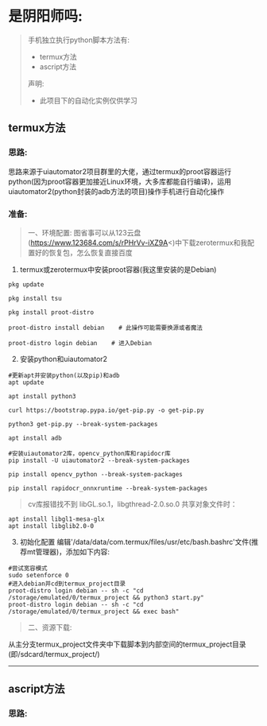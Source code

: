 # 是阴阳师吗:  
> 手机独立执行python脚本方法有:
> + termux方法
> + ascript方法
> 
> 声明:
> + 此项目下的自动化实例仅供学习  
## termux方法
### 思路:
思路来源于uiautomator2项目群里的大佬，通过termux的proot容器运行python(因为proot容器更加接近Linux环境，大多库都能自行编译)，运用uiautomator2(python封装的adb方法的项目)操作手机进行自动化操作  
### 准备:
> 一、环境配置:
图省事可以从123云盘(https://www.123684.com/s/rPHrVv-iXZ9A<)中下载zerotermux和我配置好的恢复包，怎么恢复直接百度  
1. termux或zerotermux中安装proot容器(我这里安装的是Debian)
~~~
pkg update

pkg install tsu

pkg install proot-distro

proot-distro install debian    # 此操作可能需要换源或者魔法

proot-distro login debian    # 进入Debian
~~~
2. 安装python和uiautomator2
~~~
#更新apt并安装python(以及pip)和adb
apt update

apt install python3

curl https://bootstrap.pypa.io/get-pip.py -o get-pip.py

python3 get-pip.py --break-system-packages

apt install adb

#安装uiautomator2库，opencv_python库和rapidocr库
pip install -U uiautomator2 --break-system-packages

pip install opencv_python --break-system-packages

pip install rapidocr_onnxruntime --break-system-packages
~~~
> cv库报错找不到 libGL.so.1，libgthread-2.0.so.0 共享对象文件时：  
~~~
apt install libgl1-mesa-glx
apt install libglib2.0-0
~~~
3. 初始化配置
编辑'/data/data/com.termux/files/usr/etc/bash.bashrc'文件(推荐mt管理器)，添加如下内容:
~~~
#尝试宽容模式
sudo setenforce 0
#进入debian并cd到termux_project目录
proot-distro login debian -- sh -c "cd /storage/emulated/0/termux_project && python3 start.py"
proot-distro login debian -- sh -c "cd /storage/emulated/0/termux_project && exec bash"
~~~

> 二、资源下载:

从主分支termux_project文件夹中下载脚本到内部空间的termux_project目录(即/sdcard/termux_project/)  

---
## ascript方法  
### 思路:  

